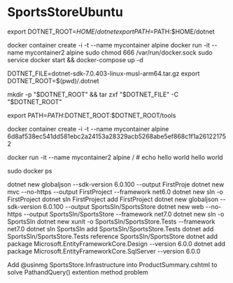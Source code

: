 # SportsStoreUbuntu

export DOTNET_ROOT=$HOME/dotnet
export PATH=$PATH:$HOME/dotnet

docker container create -i -t --name mycontainer alpine
docker run -it --name mycontainer2 alpine
sudo chmod 666 /var/run/docker.sock
sudo service docker start && docker-compose up -d

DOTNET_FILE=dotnet-sdk-7.0.403-linux-musl-arm64.tar.gz
export DOTNET_ROOT=$(pwd)/.dotnet

mkdir -p "$DOTNET_ROOT" && tar zxf "$DOTNET_FILE" -C "$DOTNET_ROOT"

export PATH=$PATH:$DOTNET_ROOT:$DOTNET_ROOT/tools

docker container create -i -t --name mycontainer alpine
6d8af538ec541dd581ebc2a24153a28329acb5268abe5ef868c1f1a261221752

docker run -it --name mycontainer2 alpine
/ # echo hello world
hello world

sudo docker ps

dotnet new globaljson --sdk-version 6.0.100 --output FirstProje
dotnet new mvc --no-https --output FirstProject --framework net6.0
dotnet new sln -o FirstProject
dotnet sln FirstProject add FirstProject
dotnet new globaljson --sdk-version 6.0.100 --output SportsSln/SportsStore
dotnet new web --no-https --output SportsSln/SportsStore --framework net7.0
dotnet new sln -o SportsSln
dotnet new xunit -o SportsSln/SportsStore.Tests --framework net7.0
dotnet sln SportsSln add SportsSln/SportsStore.Tests
dotnet add SportsSln/SportsStore.Tests reference SportsSln/SportsStore
dotnet add package Microsoft.EntityFrameworkCore.Design --version 6.0.0
dotnet add package Microsoft.EntityFrameworkCore.SqlServer --version 6.0.0

Add @usinmg SportsStore.Infrastructure into ProductSummary.cshtml to solve PathandQuery() extention method problem
